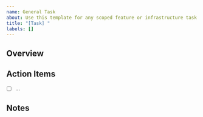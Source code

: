 ```yaml
---
name: General Task
about: Use this template for any scoped feature or infrastructure task
title: "[Task] "
labels: []
---
```


## Overview  
<!-- What is this task for? What are we trying to achieve? -->

## Action Items  
<!-- List of specific subtasks, using checkboxes -->
- [ ]  ...

## Notes 
<!-- Optional: background, tradeoffs, or design notes -->